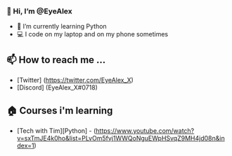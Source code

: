### 👋 Hi, I’m @EyeAlex

- 🌱 I’m currently learning Python
- 💻 I code on my laptop and on my phone sometimes

## 📫 How to reach me ...
- [Twitter] (https://twitter.com/EyeAlex_X)
- [Discord] (EyeAlex_X#0718)

## 🏠 Courses i'm learning

- [Tech with Tim][Python] - (https://www.youtube.com/watch?v=sxTmJE4k0ho&list=PLvOm5fvj1WWQoNguEWpHSvqZ9MH4jd08n&index=1)
